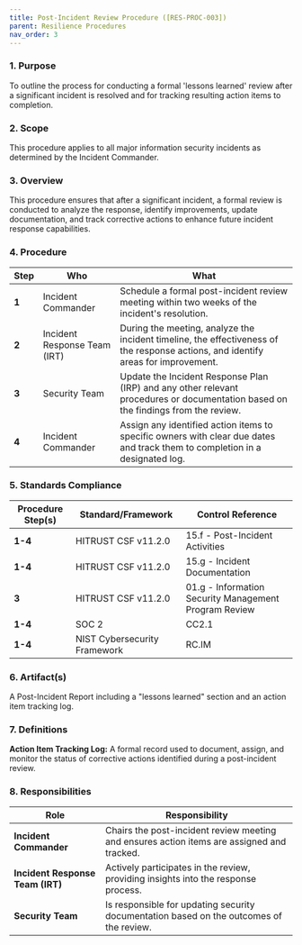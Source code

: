 ```yaml
---
title: Post-Incident Review Procedure ([RES-PROC-003])
parent: Resilience Procedures
nav_order: 3
---
```

### 1. Purpose

To outline the process for conducting a formal 'lessons learned' review after a significant incident is resolved and for tracking resulting action items to completion.

### 2. Scope

This procedure applies to all major information security incidents as determined by the Incident Commander.

### 3. Overview

This procedure ensures that after a significant incident, a formal review is conducted to analyze the response, identify improvements, update documentation, and track corrective actions to enhance future incident response capabilities.

### 4. Procedure

| **Step** | **Who**                      | **What**                                                                                                                            |
| -------- | ---------------------------- | ----------------------------------------------------------------------------------------------------------------------------------- |
| **1**    | Incident Commander           | Schedule a formal post-incident review meeting within two weeks of the incident's resolution.                                       |
| **2**    | Incident Response Team (IRT) | During the meeting, analyze the incident timeline, the effectiveness of the response actions, and identify areas for improvement.   |
| **3**    | Security Team                | Update the Incident Response Plan (IRP) and any other relevant procedures or documentation based on the findings from the review.     |
| **4**    | Incident Commander           | Assign any identified action items to specific owners with clear due dates and track them to completion in a designated log.        |

### 5. Standards Compliance

| **Procedure Step(s)** | **Standard/Framework**     | **Control Reference** |
| --------------------- | -------------------------- | --------------------- |
| **1-4**               | HITRUST CSF v11.2.0       | 15.f - Post-Incident Activities |
| **1-4**               | HITRUST CSF v11.2.0       | 15.g - Incident Documentation |
| **3**                 | HITRUST CSF v11.2.0       | 01.g - Information Security Management Program Review |
| **1-4**               | SOC 2                      | CC2.1                 |
| **1-4**               | NIST Cybersecurity Framework | RC.IM                 |

### 6. Artifact(s)

A Post-Incident Report including a "lessons learned" section and an action item tracking log.

### 7. Definitions

**Action Item Tracking Log:** A formal record used to document, assign, and monitor the status of corrective actions identified during a post-incident review.

### 8. Responsibilities

| **Role**                 | **Responsibility**                                                              |
| ------------------------ | ------------------------------------------------------------------------------- |
| **Incident Commander**   | Chairs the post-incident review meeting and ensures action items are assigned and tracked. |
| **Incident Response Team (IRT)** | Actively participates in the review, providing insights into the response process. |
| **Security Team**        | Is responsible for updating security documentation based on the outcomes of the review. |
